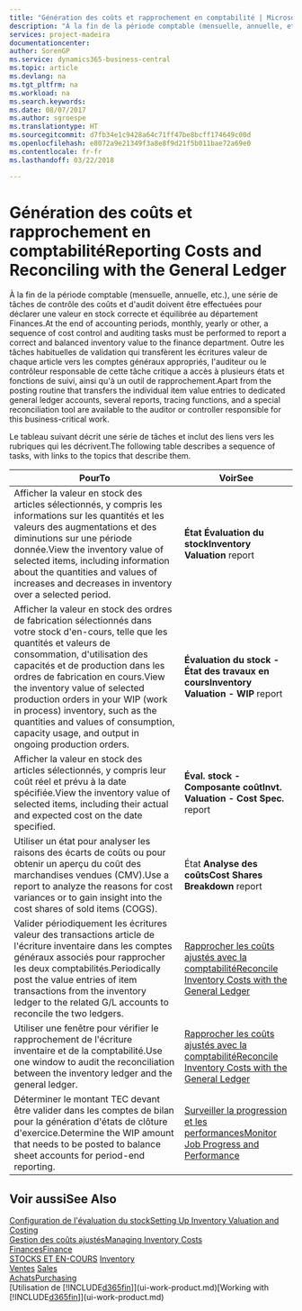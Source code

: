 ```yaml
---
title: "Génération des coûts et rapprochement en comptabilité | Microsoft Docs"
description: "À la fin de la période comptable (mensuelle, annuelle, etc.), une série de tâches de contrôle des coûts et d'audit doivent être effectuées pour déclarer une valeur en stock correcte et équilibrée au département Finances. Outre les tâches habituelles de validation qui transfèrent les écritures valeur de chaque article vers les comptes généraux appropriés, l'auditeur ou le contrôleur responsable de cette tâche critique a accès à plusieurs états et fonctions de suivi, ainsi qu'à un outil de rapprochement."
services: project-madeira
documentationcenter: 
author: SorenGP
ms.service: dynamics365-business-central
ms.topic: article
ms.devlang: na
ms.tgt_pltfrm: na
ms.workload: na
ms.search.keywords: 
ms.date: 08/07/2017
ms.author: sgroespe
ms.translationtype: HT
ms.sourcegitcommit: d7fb34e1c9428a64c71ff47be8bcff174649c00d
ms.openlocfilehash: e8072a9e21349f3a8e8f9d21f5b011bae72a69e0
ms.contentlocale: fr-fr
ms.lasthandoff: 03/22/2018

---
```

# <a name="reporting-costs-and-reconciling-with-the-general-ledger"></a><span data-ttu-id="9d982-104">Génération des coûts et rapprochement en comptabilité</span><span class="sxs-lookup"><span data-stu-id="9d982-104">Reporting Costs and Reconciling with the General Ledger</span></span>
<span data-ttu-id="9d982-105">À la fin de la période comptable (mensuelle, annuelle, etc.), une série de tâches de contrôle des coûts et d'audit doivent être effectuées pour déclarer une valeur en stock correcte et équilibrée au département Finances.</span><span class="sxs-lookup"><span data-stu-id="9d982-105">At the end of accounting periods, monthly, yearly or other, a sequence of cost control and auditing tasks must be performed to report a correct and balanced inventory value to the finance department.</span></span> <span data-ttu-id="9d982-106">Outre les tâches habituelles de validation qui transfèrent les écritures valeur de chaque article vers les comptes généraux appropriés, l'auditeur ou le contrôleur responsable de cette tâche critique a accès à plusieurs états et fonctions de suivi, ainsi qu'à un outil de rapprochement.</span><span class="sxs-lookup"><span data-stu-id="9d982-106">Apart from the posting routine that transfers the individual item value entries to dedicated general ledger accounts, several reports, tracing functions, and a special reconciliation tool are available to the auditor or controller responsible for this business-critical work.</span></span>  

 <span data-ttu-id="9d982-107">Le tableau suivant décrit une série de tâches et inclut des liens vers les rubriques qui les décrivent.</span><span class="sxs-lookup"><span data-stu-id="9d982-107">The following table describes a sequence of tasks, with links to the topics that describe them.</span></span>   

|<span data-ttu-id="9d982-108">**Pour**</span><span class="sxs-lookup"><span data-stu-id="9d982-108">**To**</span></span>|<span data-ttu-id="9d982-109">**Voir**</span><span class="sxs-lookup"><span data-stu-id="9d982-109">**See**</span></span>|  
|------------|-------------|  
|<span data-ttu-id="9d982-110">Afficher la valeur en stock des articles sélectionnés, y compris les informations sur les quantités et les valeurs des augmentations et des diminutions sur une période donnée.</span><span class="sxs-lookup"><span data-stu-id="9d982-110">View the inventory value of selected items, including information about the quantities and values of increases and decreases in inventory over a selected period.</span></span>|<span data-ttu-id="9d982-111">**État Évaluation du stock**</span><span class="sxs-lookup"><span data-stu-id="9d982-111">**Inventory Valuation** report</span></span>|  
|<span data-ttu-id="9d982-112">Afficher la valeur en stock des ordres de fabrication sélectionnés dans votre stock d'en-cours, telle que les quantités et valeurs de consommation, d'utilisation des capacités et de production dans les ordres de fabrication en cours.</span><span class="sxs-lookup"><span data-stu-id="9d982-112">View the inventory value of selected production orders in your WIP (work in process) inventory, such as the quantities and values of consumption, capacity usage, and output in ongoing production orders.</span></span>|<span data-ttu-id="9d982-113">**Évaluation du stock - État des travaux en cours**</span><span class="sxs-lookup"><span data-stu-id="9d982-113">**Inventory Valuation - WIP** report</span></span>|  
|<span data-ttu-id="9d982-114">Afficher la valeur en stock des articles sélectionnés, y compris leur coût réel et prévu à la date spécifiée.</span><span class="sxs-lookup"><span data-stu-id="9d982-114">View the inventory value of selected items, including their actual and expected cost on the date specified.</span></span>|<span data-ttu-id="9d982-115">**Éval. stock - Composante coût**</span><span class="sxs-lookup"><span data-stu-id="9d982-115">**Invt. Valuation - Cost Spec.** report</span></span>|  
|<span data-ttu-id="9d982-116">Utiliser un état pour analyser les raisons des écarts de coûts ou pour obtenir un aperçu du coût des marchandises vendues (CMV).</span><span class="sxs-lookup"><span data-stu-id="9d982-116">Use a report to analyze the reasons for cost variances or to gain insight into the cost shares of sold items (COGS).</span></span>|<span data-ttu-id="9d982-117">État **Analyse des coûts**</span><span class="sxs-lookup"><span data-stu-id="9d982-117">**Cost Shares Breakdown** report</span></span>|  
|<span data-ttu-id="9d982-118">Valider périodiquement les écritures valeur des transactions article de l'écriture inventaire dans les comptes généraux associés pour rapprocher les deux comptabilités.</span><span class="sxs-lookup"><span data-stu-id="9d982-118">Periodically post the value entries of item transactions from the inventory ledger to the related G/L accounts to reconcile the two ledgers.</span></span>|[<span data-ttu-id="9d982-119">Rapprocher les coûts ajustés avec la comptabilité</span><span class="sxs-lookup"><span data-stu-id="9d982-119">Reconcile Inventory Costs with the General Ledger</span></span>](finance-how-to-post-inventory-costs-to-the-general-ledger.md)|  
|<span data-ttu-id="9d982-120">Utiliser une fenêtre pour vérifier le rapprochement de l'écriture inventaire et de la comptabilité.</span><span class="sxs-lookup"><span data-stu-id="9d982-120">Use one window to audit the reconciliation between the inventory ledger and the general ledger.</span></span>|[<span data-ttu-id="9d982-121">Rapprocher les coûts ajustés avec la comptabilité</span><span class="sxs-lookup"><span data-stu-id="9d982-121">Reconcile Inventory Costs with the General Ledger</span></span>](finance-how-to-post-inventory-costs-to-the-general-ledger.md)|  
|<span data-ttu-id="9d982-122">Déterminer le montant TEC devant être valider dans les comptes de bilan pour la génération d'états de clôture d'exercice.</span><span class="sxs-lookup"><span data-stu-id="9d982-122">Determine the WIP amount that needs to be posted to balance sheet accounts for period-end reporting.</span></span>|[<span data-ttu-id="9d982-123">Surveiller la progression et les performances</span><span class="sxs-lookup"><span data-stu-id="9d982-123">Monitor Job Progress and Performance</span></span>](projects-how-monitor-progress-performance.md)|

## <a name="see-also"></a><span data-ttu-id="9d982-124">Voir aussi</span><span class="sxs-lookup"><span data-stu-id="9d982-124">See Also</span></span>  
[<span data-ttu-id="9d982-125">Configuration de l'évaluation du stock</span><span class="sxs-lookup"><span data-stu-id="9d982-125">Setting Up Inventory Valuation and Costing</span></span>](finance-set-up-inventory-valuation-and-costing.md)  
[<span data-ttu-id="9d982-126">Gestion des coûts ajustés</span><span class="sxs-lookup"><span data-stu-id="9d982-126">Managing Inventory Costs</span></span>](finance-manage-inventory-costs.md)  
[<span data-ttu-id="9d982-127">Finances</span><span class="sxs-lookup"><span data-stu-id="9d982-127">Finance</span></span>](finance.md)  
<span data-ttu-id="9d982-128">[STOCKS ET EN-COURS](inventory-manage-inventory.md) </span><span class="sxs-lookup"><span data-stu-id="9d982-128">[Inventory](inventory-manage-inventory.md) </span></span>  
<span data-ttu-id="9d982-129">[Ventes](sales-manage-sales.md) </span><span class="sxs-lookup"><span data-stu-id="9d982-129">[Sales](sales-manage-sales.md) </span></span>  
[<span data-ttu-id="9d982-130">Achats</span><span class="sxs-lookup"><span data-stu-id="9d982-130">Purchasing</span></span>](purchasing-manage-purchasing.md)  
<span data-ttu-id="9d982-131">[Utilisation de [!INCLUDE[d365fin](includes/d365fin_md.md)]](ui-work-product.md)</span><span class="sxs-lookup"><span data-stu-id="9d982-131">[Working with [!INCLUDE[d365fin](includes/d365fin_md.md)]](ui-work-product.md)</span></span>


